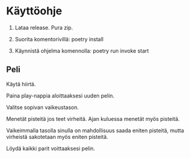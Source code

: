 # Käyttöohje

1. Lataa release. Pura zip.

2. Suorita komentorivillä: poetry install

3. Käynnistä ohjelma komennolla: poetry run invoke start



## Peli

Käytä hiirtä.

Paina play-nappia aloittaaksesi uuden pelin.

Valitse sopivan vaikeustason. 

Menetät pisteitä jos teet virheitä. Ajan kuluessa menetät myös pisteitä. 

Vaikeimmalla tasolla sinulla on mahdollisuus saada eniten pisteitä, mutta virheistä sakotetaan myös eniten pisteitä.

Löydä kaikki parit voittaaksesi pelin.
